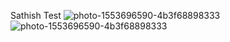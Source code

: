 Sathish Test
![photo-1553696590-4b3f68898333](https://github.com/sathish-soundarapandian/onboarding-test/assets/117059391/c145841e-2132-4f4f-a8c4-0b4b906bb04b)
![photo-1553696590-4b3f68898333](https://github.com/sathish-soundarapandian/onboarding-test/assets/117059391/b8f57ee2-5141-4435-80e5-7674bcb7fed0)
